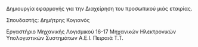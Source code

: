 Δημιουργία εφαρμογής για την Διαχείρηση του προσωπικού μιάς εταιρίας.

Σπουδαστής:
Δημήτρης Κογιανός

Εργαστήριο Μηχανικής Λογισμικού 16-17
Μηχανικών Ηλεκτρονικών Υπολογιστικών Συστημάτων Α.Ε.Ι. Πειραιά Τ.Τ.
